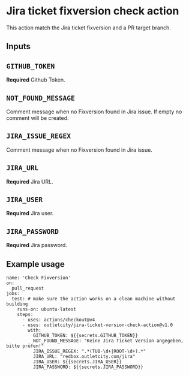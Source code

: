 # Jira ticket fixversion check action

This action match the Jira ticket fixversion and a PR target branch.

## Inputs
## `GITHUB_TOKEN`
**Required** Github Token.

## `NOT_FOUND_MESSAGE`
Comment message when no Fixversion found in Jira issue. If empty no comment will be created.

## `JIRA_ISSUE_REGEX`
Comment message when no Fixversion found in Jira issue.

## `JIRA_URL`
**Required** Jira URL.

## `JIRA_USER`
**Required** Jira user.

## `JIRA_PASSWORD`
**Required** Jira password.


## Example usage
```
name: 'Check Fixversion'
on:
  pull_request
jobs:
  test: # make sure the action works on a clean machine without building
    runs-on: ubuntu-latest
    steps:
      - uses: actions/checkout@v4
      - uses: outletcity/jira-ticket-version-check-action@v1.0
        with:
          GITHUB_TOKEN: ${{secrets.GITHUB_TOKEN}}
          NOT_FOUND_MESSAGE: "Keine Jira Ticket Version angegeben, bitte prüfen!"
          JIRA_ISSUE_REGEX: ".*(TUB-\d+|ROOT-\d+).*"
          JIRA_URL: "redbox.outletcity.com/jira"
          JIRA_USER: ${{secrets.JIRA_USER}}
          JIRA_PASSWORD: ${{secrets.JIRA_PASSWORD}}
```
